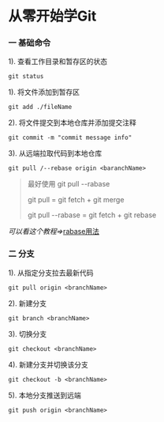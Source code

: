 # 从零开始学Git

### 一 基础命令

1). 查看工作目录和暂存区的状态

`git status`

1). 将文件添加到暂存区

`git add ./fileName`

2). 将文件提交到本地仓库并添加提交注释

`git commit -m "commit message info"`

3). 从远端拉取代码到本地仓库

`git pull /--rebase origin <baranchName>`

> <p> 最好使用 git pull --rabase
> <p> git pull = git fetch + git merge
> <p> git pull --rabase = git fetch + git rebase

*可以看这个教程=>*[rabase用法](https://www.cnblogs.com/ellen-mylife/p/12794245.html)

### 二 分支

1). 从指定分支拉去最新代码

`git pull origin <branchName>`

2). 新建分支

`git branch <branchName>`

3). 切换分支

`git checkout <branchName>`

4). 新建分支并切换该分支

`git checkout -b <branchName>`

5). 本地分支推送到远端

`git push origin <branchName>`